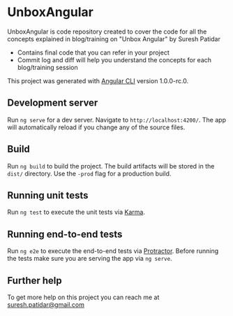 # UnboxAngular

UnboxAngular is code repository created to cover the code for all the concepts explained in blog/training on "Unbox Angular" by Suresh Patidar

  - Contains final code that you can refer in your project
  - Commit log and diff will help you understand the concepts for each blog/training session

This project was generated with [Angular CLI](https://github.com/angular/angular-cli) version 1.0.0-rc.0.

## Development server
Run `ng serve` for a dev server. Navigate to `http://localhost:4200/`. The app will automatically reload if you change any of the source files.

## Build

Run `ng build` to build the project. The build artifacts will be stored in the `dist/` directory. Use the `-prod` flag for a production build.

## Running unit tests

Run `ng test` to execute the unit tests via [Karma](https://karma-runner.github.io).

## Running end-to-end tests

Run `ng e2e` to execute the end-to-end tests via [Protractor](http://www.protractortest.org/).
Before running the tests make sure you are serving the app via `ng serve`.

## Further help

To get more help on this project you can reach me at suresh.patidar@gmail.com
